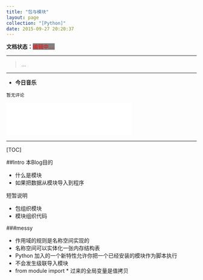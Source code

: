 ```yaml
---
title: "包与模块"
layout: page
collection: "[Python]"
date: 2015-09-27 20:20:37
---
```

**文档状态：**<a style="color:red;background-color:gray">编辑中....</a>

---
> ...

---
- **今日音乐**
```
暂无评论
```

<iframe frameborder="no" border="0" marginwidth="0" marginheight="0" width=330 height=86 src="//music.163.com/outchain/player?type=2&id=386830&auto=0&height=66"></iframe>

---
[TOC]

##Intro
本Blog目的

- 什么是模块
- 如果把数据从模块导入到程序

短暂说明

- 包组织模块
- 模块组织代码

###messy
- 作用域的规则是名称空间实现的
- 名称空间可以实体化一张内存结构表
- Python 加入的一个新特性允许你把一个已经安装的模块作为脚本执行
- 不会发生级联导入模块
- from module import * 过来的全局变量是值拷贝
